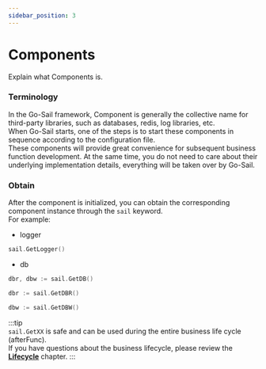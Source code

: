 ```yaml
---
sidebar_position: 3
---
```


# Components  
Explain what Components is.  

### Terminology  
In the Go-Sail framework, Component is generally the collective name for third-party libraries, such as databases, redis, log libraries, etc.  
When Go-Sail starts, one of the steps is to start these components in sequence according to the configuration file.  
These components will provide great convenience for subsequent business function development. At the same time, you do not need to care about their underlying implementation details, everything will be taken over by Go-Sail.  

### Obtain  
After the component is initialized, you can obtain the corresponding component instance through the `sail` keyword.  
For example:  
- logger  
```go title="main.go" showLineNumbers  
sail.GetLogger()
```

- db  
```go title="main.go" showLineNumbers  
dbr, dbw := sail.GetDB()

dbr := sail.GetDBR()

dbw := sail.GetDBW()
```  
:::tip  
`sail.GetXX` is safe and can be used during the entire business life cycle (afterFunc).  
If you have questions about the business lifecycle, please review the **[Lifecycle](./lifecycle.md)** chapter.
:::

